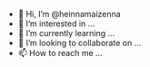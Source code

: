 - 👋 Hi, I’m @heinnamaizenna
- 👀 I’m interested in ...
- 🌱 I’m currently learning ...
- 💞️ I’m looking to collaborate on ...
- 📫 How to reach me ...

<!---
heinnamaizenna/heinnamaizenna is a ✨ special ✨ repository because its `README.md` (this file) appears on your GitHub profile.
You can click the Preview link to take a look at your changes.
--->
